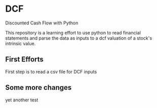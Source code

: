 # DCF
Discounted Cash Flow with Python

This repository is a learning effort to use python to read financial statements and parse the data as inputs to a dcf valuation of a stock's intrinsic value.


## First Efforts

First step is to read a csv file for DCF inputs

## Some more changes

yet another test
